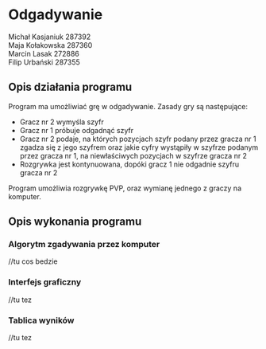# Odgadywanie
Michał Kasjaniuk 287392  
Maja Kołakowska 287360  
Marcin Lasak 272886  
Filip Urbański 287355 

## Opis działania programu 
Program ma umożliwiać grę w odgadywanie. Zasady gry są następujące: 
- Gracz nr 2 wymyśla szyfr
- Gracz nr 1 próbuje odgadnąć szyfr
- Gracz nr 2 podaje, na których pozycjach szyfr podany przez gracza nr 1 zgadza się z jego szyfrem oraz jakie cyfry wystąpiły w szyfrze podanym przez gracza nr 1, na niewłaściwych pozycjach w szyfrze gracza nr 2
- Rozgrywka jest kontynuowana, dopóki gracz 1 nie odgadnie szyfru gracza nr 2

 Program umożliwia rozgrywkę PVP, oraz wymianę jednego z graczy na komputer.
## Opis wykonania programu 
### Algorytm zgadywania przez komputer 
//tu cos bedzie 
### Interfejs graficzny 
//tu tez 
### Tablica wyników 
//tu tez 



